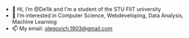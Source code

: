 - 👋 Hi, I’m @De1ik and I'm a student of the STU FIIT university
- 👀 I’m interested in Computer Science, Webdeveloping, Data Analysis, Machine Learning
- 📫 My email: olegovich.1903@gmail.com

<!---
De1ik/De1ik is a ✨ special ✨ repository because its `README.md` (this file) appears on your GitHub profile.
You can click the Preview link to take a look at your changes.
--->
